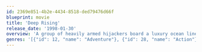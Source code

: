 ```yaml
---
id: 2369e851-4b2e-4434-8518-ded79476d66f
blueprint: movie
title: 'Deep Rising'
release_date: '1998-01-30'
overview: 'A group of heavily armed hijackers board a luxury ocean liner in the South Pacific Ocean to loot it, only to do battle with a series of large-sized, tentacled, man-eating sea creatures who have taken over the ship first.'
genres: '[{"id": 12, "name": "Adventure"}, {"id": 28, "name": "Action"}, {"id": 27, "name": "Horror"}, {"id": 878, "name": "Science Fiction"}]'
---
```

